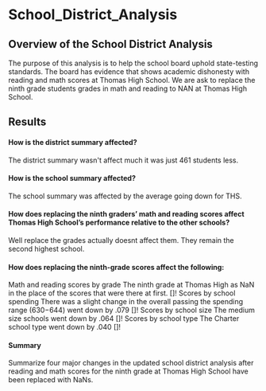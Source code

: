 # School_District_Analysis
## Overview of the School District Analysis 
The purpose of this analysis is to help the school board uphold state-testing standards. 
The board has evidence that shows academic dishonesty with reading and math scores at Thomas High School.
We are ask to replace the ninth grade students grades in math and reading to NAN at Thomas High School.

## Results
#### How is the district summary affected?
The district summary wasn't affect much it was just 461 students less.

#### How is the school summary affected?
The school summary was affected by the average going down for THS.

#### How does replacing the ninth graders’ math and reading scores affect Thomas High School’s performance relative to the other schools?
Well replace the grades actually doesnt affect them. They remain the second highest school.

#### How does replacing the ninth-grade scores affect the following:
Math and reading scores by grade
  The ninth grade at Thomas High as NaN in the place of the scores that were there at first.
 []!
Scores by school spending
  There was a slight change in the overall passing the spending range ($630-$644) went down by .079
 []!
Scores by school size
  The medium size schools went down by .064
 []!
Scores by school type
  The Charter school type went down by .040
 []!
#### Summary
Summarize four major changes in the updated school district analysis after reading and math scores for the ninth grade at Thomas High School have been replaced with NaNs.
